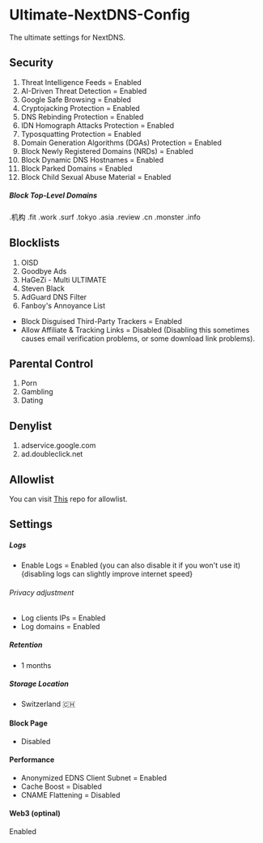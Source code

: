 # Ultimate-NextDNS-Config
The ultimate settings for NextDNS.

## Security
1. Threat Intelligence Feeds = Enabled
2. AI-Driven Threat Detection = Enabled
3. Google Safe Browsing = Enabled
4. Cryptojacking Protection = Enabled
5. DNS Rebinding Protection = Enabled
6. IDN Homograph Attacks Protection = Enabled
7. Typosquatting Protection = Enabled
8. Domain Generation Algorithms (DGAs) Protection = Enabled
9. Block Newly Registered Domains (NRDs) = Enabled
10. Block Dynamic DNS Hostnames = Enabled
11. Block Parked Domains = Enabled
12. Block Child Sexual Abuse Material = Enabled

##### Block Top-Level Domains

.机构
.fit
.work
.surf
.tokyo
.asia
.review
.cn
.monster
.info


## Blocklists 


1. OISD
2. Goodbye Ads
3. HaGeZi - Multi ULTIMATE
4. Steven Black
5. AdGuard DNS Filter
6. Fanboy's Annoyance List



- Block Disguised Third-Party Trackers = Enabled
- Allow Affiliate & Tracking Links = Disabled (Disabling this sometimes causes email verification problems, or some download link problems).


## Parental Control 
1. Porn
2. Gambling
3. Dating


## Denylist 
1. adservice.google.com
2. ad.doubleclick.net 


## Allowlist 
You can visit [This](https://github.com/yokoffing/NextDNS-Config) repo for allowlist.

## Settings 

##### Logs 
- Enable Logs = Enabled (you can also disable it if you won't use it) {disabling logs can slightly improve internet speed}

###### Privacy adjustment
- Log clients IPs = Enabled
- Log domains = Enabled

##### Retention 
- 1 months

##### Storage Location
- Switzerland 🇨🇭


#### Block Page 
- Disabled 


#### Performance 
- Anonymized EDNS Client Subnet = Enabled
- Cache Boost = Disabled
- CNAME Flattening = Disabled

#### Web3 (optinal) 
Enabled 